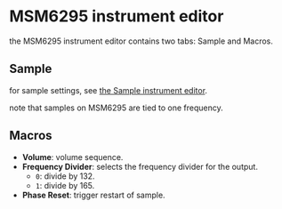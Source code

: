 # MSM6295 instrument editor

the MSM6295 instrument editor contains two tabs: Sample and Macros.

## Sample

for sample settings, see [the Sample instrument editor](sample.md).

note that samples on MSM6295 are tied to one frequency.

## Macros

- **Volume**: volume sequence.
- **Frequency Divider**: selects the frequency divider for the output.
  - `0`: divide by 132.
  - `1`: divide by 165.
- **Phase Reset**: trigger restart of sample.

